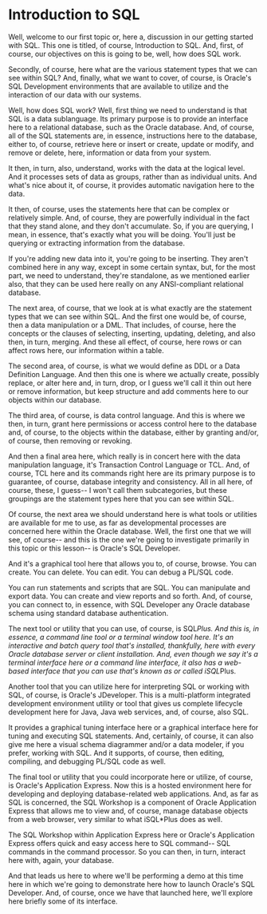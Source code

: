 # Introduction to SQL

Well, welcome to our first topic or, here a, discussion in our getting started with SQL. This one is titled, of course, Introduction to SQL. And, first, of course, our objectives on this is going to be, well, how does SQL work.

Secondly, of course, here what are the various statement types that we can see within SQL? And, finally, what we want to cover, of course, is Oracle's SQL Development environments that are available to utilize and the interaction of our data with our systems.

Well, how does SQL work? Well, first thing we need to understand is that SQL is a data sublanguage. Its primary purpose is to provide an interface here to a relational database, such as the Oracle database. And, of course, all of the SQL statements are, in essence, instructions here to the database, either to, of course, retrieve here or insert or create, update or modify, and remove or delete, here, information or data from your system.

It then, in turn, also, understand, works with the data at the logical level. And it processes sets of data as groups, rather than as individual units. And what's nice about it, of course, it provides automatic navigation here to the data.

It then, of course, uses the statements here that can be complex or relatively simple. And, of course, they are powerfully individual in the fact that they stand alone, and they don't accumulate. So, if you are querying, I mean, in essence, that's exactly what you will be doing. You'll just be querying or extracting information from the database.

If you're adding new data into it, you're going to be inserting. They aren't combined here in any way, except in some certain syntax, but, for the most part, we need to understand, they're standalone, as we mentioned earlier also, that they can be used here really on any ANSI-compliant relational database.

The next area, of course, that we look at is what exactly are the statement types that we can see within SQL. And the first one would be, of course, then a data manipulation or a DML. That includes, of course, here the concepts or the clauses of selecting, inserting, updating, deleting, and also then, in turn, merging. And these all effect, of course, here rows or can affect rows here, our information within a table.

The second area, of course, is what we would define as DDL or a Data Definition Language. And then this one is where we actually create, possibly replace, or alter here and, in turn, drop, or I guess we'll call it thin out here or remove information, but keep structure and add comments here to our objects within our database.

The third area, of course, is data control language. And this is where we then, in turn, grant here permissions or access control here to the database and, of course, to the objects within the database, either by granting and/or, of course, then removing or revoking.

And then a final area here, which really is in concert here with the data manipulation language, it's Transaction Control Language or TCL. And, of course, TCL here and its commands right here are its primary purpose is to guarantee, of course, database integrity and consistency. All in all here, of course, these, I guess-- I won't call them subcategories, but these groupings are the statement types here that you can see within SQL.

Of course, the next area we should understand here is what tools or utilities are available for me to use, as far as developmental processes are concerned here within the Oracle database. Well, the first one that we will see, of course-- and this is the one we're going to investigate primarily in this topic or this lesson-- is Oracle's SQL Developer.

And it's a graphical tool here that allows you to, of course, browse. You can create. You can delete. You can edit. You can debug a PL/SQL code.

You can run statements and scripts that are SQL. You can manipulate and export data. You can create and view reports and so forth. And, of course, you can connect to, in essence, with SQL Developer any Oracle database schema using standard database authentication.

The next tool or utility that you can use, of course, is SQL*Plus. And this is, in essence, a command line tool or a terminal window tool here. It's an interactive and batch query tool that's installed, thankfully, here with every Oracle database server or client installation. And, even though we say it's a terminal interface here or a command line interface, it also has a web-based interface that you can use that's known as or called iSQL*Plus.

Another tool that you can utilize here for interpreting SQL or working with SQL, of course, is Oracle's JDeveloper. This is a multi-platform integrated development environment utility or tool that gives us complete lifecycle development here for Java, Java web services, and, of course, also SQL.

It provides a graphical tuning interface here or a graphical interface here for tuning and executing SQL statements. And, certainly, of course, it can also give me here a visual schema diagrammer and/or a data modeler, if you prefer, working with SQL. And it supports, of course, then editing, compiling, and debugging PL/SQL code as well.

The final tool or utility that you could incorporate here or utilize, of course, is Oracle's Application Express. Now this is a hosted environment here for developing and deploying database-related web applications. And, as far as SQL is concerned, the SQL Workshop is a component of Oracle Application Express that allows me to view and, of course, manage database objects from a web browser, very similar to what iSQL*Plus does as well.

The SQL Workshop within Application Express here or Oracle's Application Express offers quick and easy access here to SQL command-- SQL commands in the command processor. So you can then, in turn, interact here with, again, your database.

And that leads us here to where we'll be performing a demo at this time here in which we're going to demonstrate here how to launch Oracle's SQL Developer. And, of course, once we have that launched here, we'll explore here briefly some of its interface. 
